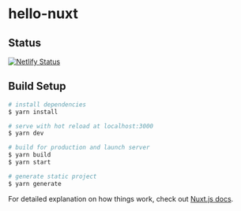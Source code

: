 # hello-nuxt

## Status

[![Netlify Status](https://api.netlify.com/api/v1/badges/ccd6271d-1564-49d8-b9fe-3cb4329ddbcd/deploy-status)](https://app.netlify.com/sites/distracted-cori-4d79f4/deploys)

## Build Setup

```bash
# install dependencies
$ yarn install

# serve with hot reload at localhost:3000
$ yarn dev

# build for production and launch server
$ yarn build
$ yarn start

# generate static project
$ yarn generate
```

For detailed explanation on how things work, check out [Nuxt.js docs](https://nuxtjs.org).
